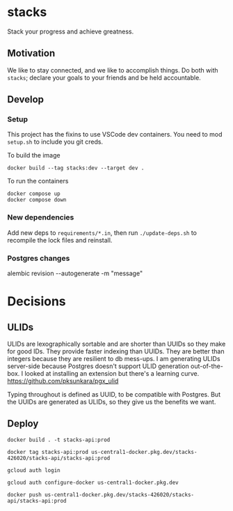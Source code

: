 # stacks
Stack your progress and achieve greatness.

## Motivation
We like to stay connected, and we like to accomplish things. Do both with `stacks`; declare your goals to your friends and be held accountable.

## Develop

### Setup
This project has the fixins to use VSCode dev containers.
You need to mod `setup.sh` to include you git creds.

To build the image
```
docker build --tag stacks:dev --target dev .
```

To run the containers
```
docker compose up
docker compose down
```


### New dependencies
Add new deps to `requirements/*.in`, then run `./update-deps.sh` to recompile the lock files and reinstall.

### Postgres changes
alembic revision --autogenerate -m "message"

# Decisions

## ULIDs
ULIDs are lexographically sortable and are shorter than UUIDs so they make for good IDs. They provide faster indexing than UUIDs. They are better than integers because they are resilient to db mess-ups.
I am generating ULIDs server-side because Postgres doesn't support ULID generation out-of-the-box. I looked at installing an extension but there's a learning curve. https://github.com/pksunkara/pgx_ulid

Typing throughout is defined as UUID, to be compatible with Postgres. But the UUIDs are generated as ULIDs, so they give us the benefits we want.

## Deploy
```
docker build . -t stacks-api:prod
```
```
docker tag stacks-api:prod us-central1-docker.pkg.dev/stacks-426020/stacks-api/stacks-api:prod
```
```
gcloud auth login
```
```
gcloud auth configure-docker us-central1-docker.pkg.dev
```
```
docker push us-central1-docker.pkg.dev/stacks-426020/stacks-api/stacks-api:prod
```